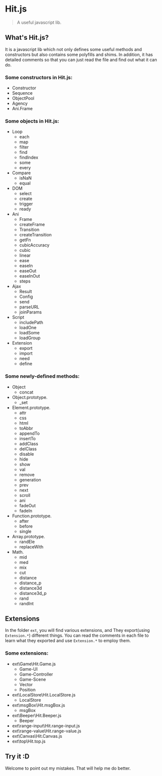 # Hit.js

> A useful javascript lib.

## What's Hit.js?

It is a javascript lib which not only defines some useful methods and constructors but also contains some polyfills and shims. In addition, it has detailed comments so that you can just read the file and find out what it can do.

### Some constructors in Hit.js:

- Constructor
- Sequence
- ObjectPool
- Agency
- Ani.Frame

### Some objects in Hit.js:

- Loop
    - each
    - map
    - filter
    - find
    - findIndex
    - some
    - every
- Compare
    - isNaN
    - equal
- DOM
    - select
    - create
    - trigger
    - ready
- Ani
    - Frame
    - createFrame
    - Transition
    - createTransition
    - getFn
    - cubicAccuracy
    - cubic
    - linear
    - ease
    - easeIn
    - easeOut
    - easeInOut
    - steps
- Ajax
    - Result
    - Config
    - send
    - parseURL
    - joinParams
- Script
    - includePath
    - loadOne
    - loadSome
    - loadGroup
- Extension
    - export
    - import
    - need
    - define

### Some newly-defined methods:

- Object
    - concat
- Object.prototype.
    - _set
- Element.prototype.
    - attr
    - css
    - html
    - toAbbr
    - appendTo
    - insertTo
    - addClass
    - delClass
    - disable
    - hide
    - show
    - val
    - remove
    - generation
    - prev
    - next
    - scroll
    - ani
    - fadeOut
    - fadeIn
- Function.prototype.
    - after
    - before
    - single
- Array.prototype.
    - randEle
    - replaceWith
- Math.
    - mid
    - med
    - mix
    - cut
    - distance
    - distance_p
    - distance3d
    - distance3d_p
    - rand
    - randInt

## Extensions

In the folder `ext`, you will find various extensions, and They export(using `Extension.*`) different things. You can read the comments in each file to learn what they exported and use `Extension.*` to employ them.

### Some extensions:

- ext\Game\Hit.Game.js
    - Game-UI
    - Game-Controller
    - Game-Scene
    - Vector
    - Position
- ext\LocalStore\Hit.LocalStore.js
    - LocalStore
- ext\msgBox\Hit.msgBox.js
    - msgBox
- ext\Beeper\Hit.Beeper.js
    - Beeper
- ext\range-input\Hit.range-input.js
- ext\range-value\Hit.range-value.js
- ext\Canvas\Hit.Canvas.js
- ext\top\Hit.top.js

## Try it :D

Welcome to point out my mistakes. That will help me do better.
